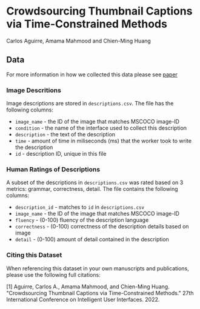 # Crowdsourcing Thumbnail Captions via Time-Constrained Methods
Carlos Aguirre, Amama Mahmood and Chien-Ming Huang


## Data 
For more information in how we collected this data please see [paper](https://dl.acm.org/doi/pdf/10.1145/3490099.3511136?casa_token=XZ9esozU_OAAAAAA:KM2ffus3kAZAPhEu2lbAFJhJHuND_ooOI0J-tr4jOVJaNn8B-FOWXtnk-aO4v2qatdUhzpQ9dOfj)

### Image Descritions
Image descriptions are stored in `descriptions.csv`. The file has the following columns:
- `image_name` - the ID of the image that matches MSCOCO image-ID
- `condition` - the name of the interface used to collect this description
- `description` - the text of the description
- `time` - amount of time in miliseconds (ms) that the worker took to write the description
- `id` - description ID, unique in this file


### Human Ratings of Descriptions
A subset of the descriptions in `descriptions.csv` was rated based on 3 metrics: grammar, correctness, detail. The file contains the following columns:
- `description_id` - matches to `id` in `descriptions.csv`
- `image_name` - the ID of the image that matches MSCOCO image-ID
- `fluency` - (0-100) fluency of the description language
- `correctness` - (0-100) correctness of the description details based on image 
- `detail` - (0-100) amount of detail contained in the description


### Citing this Dataset
When referencing this dataset in your own manuscripts and publications, please use the following full citations:

[1] Aguirre, Carlos A., Amama Mahmood, and Chien-Ming Huang. "Crowdsourcing Thumbnail Captions via Time-Constrained Methods." 27th International Conference on Intelligent User Interfaces. 2022.
